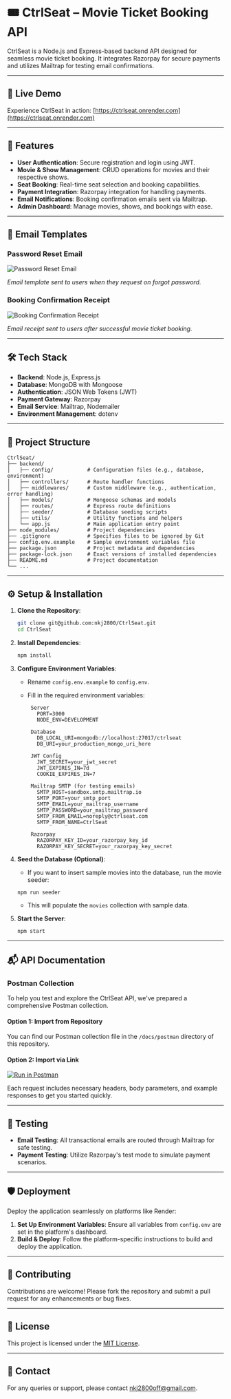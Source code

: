 # 🎟️ CtrlSeat – Movie Ticket Booking API

CtrlSeat is a Node.js and Express-based backend API designed for seamless movie ticket booking. It integrates Razorpay for secure payments and utilizes Mailtrap for testing email confirmations.

---

## 🚀 Live Demo

Experience CtrlSeat in action:   [https://ctrlseat.onrender.com](https://ctrlseat.onrender.com)


---

## 🚀 Features

- **User Authentication**: Secure registration and login using JWT.
- **Movie & Show Management**: CRUD operations for movies and their respective shows.
- **Seat Booking**: Real-time seat selection and booking capabilities.
- **Payment Integration**: Razorpay integration for handling payments.
- **Email Notifications**: Booking confirmation emails sent via Mailtrap.
- **Admin Dashboard**: Manage movies, shows, and bookings with ease.

---

## 📧 Email Templates

### Password Reset Email
![Password Reset Email](screenshots/forgot-password-email.png)

*Email template sent to users when they request on forgot password.*

### Booking Confirmation Receipt
![Booking Confirmation Receipt](screenshots/booking-receipt-email.png)

*Email receipt sent to users after successful movie ticket booking.*

---

## 🛠️ Tech Stack

- **Backend**: Node.js, Express.js
- **Database**: MongoDB with Mongoose
- **Authentication**: JSON Web Tokens (JWT)
- **Payment Gateway**: Razorpay
- **Email Service**: Mailtrap, Nodemailer
- **Environment Management**: dotenv

---

## 📂 Project Structure

```
CtrlSeat/
├── backend/
│   ├── config/           # Configuration files (e.g., database, environment)
│   ├── controllers/      # Route handler functions
│   ├── middlewares/      # Custom middleware (e.g., authentication, error handling)
│   ├── models/           # Mongoose schemas and models
│   ├── routes/           # Express route definitions
│   ├── seeder/           # Database seeding scripts
│   ├── utils/            # Utility functions and helpers
│   └── app.js            # Main application entry point
├── node_modules/         # Project dependencies
├── .gitignore            # Specifies files to be ignored by Git
├── config.env.example    # Sample environment variables file
├── package.json          # Project metadata and dependencies
├── package-lock.json     # Exact versions of installed dependencies
├── README.md             # Project documentation
└── ...
```

---

## ⚙️ Setup & Installation

1. **Clone the Repository**:
   ```bash
   git clone git@github.com:nkj2800/CtrlSeat.git
   cd CtrlSeat
   ```

2. **Install Dependencies**:
   ```bash
   npm install
   ```

3. **Configure Environment Variables**:
   - Rename `config.env.example` to `config.env`.
   - Fill in the required environment variables:
    
    
     ```env
      Server
        PORT=3000
        NODE_ENV=DEVELOPMENT

      Database
        DB_LOCAL_URI=mongodb://localhost:27017/ctrlseat
        DB_URI=your_production_mongo_uri_here

      JWT Config
        JWT_SECRET=your_jwt_secret
        JWT_EXPIRES_IN=7d
        COOKIE_EXPIRES_IN=7

      Mailtrap SMTP (for testing emails)
        SMTP_HOST=sandbox.smtp.mailtrap.io
        SMTP_PORT=your_smtp_port
        SMTP_EMAIL=your_mailtrap_username
        SMTP_PASSWORD=your_mailtrap_password
        SMTP_FROM_EMAIL=noreply@ctrlseat.com
        SMTP_FROM_NAME=CtrlSeat

      Razorpay
        RAZORPAY_KEY_ID=your_razorpay_key_id
        RAZORPAY_KEY_SECRET=your_razorpay_key_secret
     ```
4. **Seed the Database (Optional)**:
   - If you want to insert sample movies into the database, run the movie seeder:
   ```bash
   npm run seeder
   ```
   - This will populate the `movies` collection with sample data.

5. **Start the Server**:
   ```bash
   npm start
   ```

---

## 📬 API Documentation

### Postman Collection

To help you test and explore the CtrlSeat API, we've prepared a comprehensive Postman collection.

#### Option 1: Import from Repository
You can find our Postman collection file in the `/docs/postman` directory of this repository.

#### Option 2: Import via Link
[![Run in Postman](https://run.pstmn.io/button.svg)](https://documenter.getpostman.com/view/30023998/2sB2cd5dzx)


Each request includes necessary headers, body parameters, and example responses to get you started quickly.

---

## 🧪 Testing

- **Email Testing**: All transactional emails are routed through Mailtrap for safe testing.
- **Payment Testing**: Utilize Razorpay's test mode to simulate payment scenarios.

---

## 🛡️ Deployment

Deploy the application seamlessly on platforms like Render:

1. **Set Up Environment Variables**: Ensure all variables from `config.env` are set in the platform's dashboard.
2. **Build & Deploy**: Follow the platform-specific instructions to build and deploy the application.

---

## 🤝 Contributing

Contributions are welcome! Please fork the repository and submit a pull request for any enhancements or bug fixes.

---

## 📄 License

This project is licensed under the [MIT License](LICENSE).

---

## 📧 Contact

For any queries or support, please contact [nkj2800off@gmail.com](mailto:nkj2800off@gmail.com).
